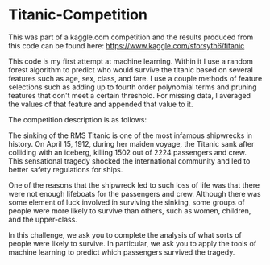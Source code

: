 # Titanic-Competition

This was part of a kaggle.com competition and the results produced from this code can be found here: https://www.kaggle.com/sforsyth6/titanic

This code is my first attempt at machine learning. Within it I use a random forest algorithm to predict who would survive the titanic based on several features such as age, sex, class, and fare. I use a couple methods of feature selections such as adding up to fourth order polynomial terms and pruning features that don't meet a certain threshold. For missing data, I averaged the values of that feature and appended that value to it. 

The competition description is as follows:

The sinking of the RMS Titanic is one of the most infamous shipwrecks in history.  On April 15, 1912, during her maiden voyage, the Titanic sank after colliding with an iceberg, killing 1502 out of 2224 passengers and crew. This sensational tragedy shocked the international community and led to better safety regulations for ships.

One of the reasons that the shipwreck led to such loss of life was that there were not enough lifeboats for the passengers and crew. Although there was some element of luck involved in surviving the sinking, some groups of people were more likely to survive than others, such as women, children, and the upper-class.

In this challenge, we ask you to complete the analysis of what sorts of people were likely to survive. In particular, we ask you to apply the tools of machine learning to predict which passengers survived the tragedy.

